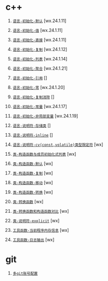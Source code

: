 # c++

1. [`语言-初始化-默认`](./cpp/语言-初始化-默认.md) [wx.24.1.11]
1. [`语言-初始化-值`](./cpp/语言-初始化-值.md) [wx.24.1.11]
1. [`语言-初始化-直接`](./cpp/语言-初始化-直接.md) [wx.24.1.11]
1. [`语言-初始化-复制`](./cpp/语言-初始化-复制.md) [wx.24.1.12]
1. [`语言-初始化-列表`](./cpp/语言-初始化-列表.md) [wx.24.1.14]
1. [`语言-初始化-聚合`](./cpp/语言-初始化-聚合.md) [wx.24.1.21]
1. [`语言-初始化-引用`](./cpp/语言-初始化-引用.md) []
1. [`语言-初始化-零`](./cpp/语言-初始化-零.md) [wx.24.1.20]
1. [`语言-初始化-复制消除`](./cpp/语言-初始化-复制消除.md) []
1. [`语言-初始化-常量`](./cpp/语言-初始化-常量.md) [wx.24.1.17]
1. [`语言-初始化-非局部变量`](./cpp/语言-初始化-非局部变量.md) [wx.24.1.19]

1. [`语言-说明符-存储类`](./cpp/语言-说明符-存储类.md) []
1. [`语言-说明符-inline`](./cpp/语言-说明符-inline.md) []
1. [`语言-说明符-cv(const,volatile)类型限定符`](<./cpp/语言-说明符-cv(const,volatile)类型限定符.md>) [wx]

1. [`类-构造函数与成员初始化式列表`](./cpp/类-构造函数与成员初始化式列表.md) [wx]
1. [`类-构造函数-默认`](./cpp/类-构造函数-默认.md) [wx]
1. [`类-构造函数-复制`](./cpp/类-构造函数-复制.md) [wx]
1. [`类-构造函数-移动`](./cpp/类-构造函数-移动.md) [wx]
1. [`类-构造函数-转换`](./cpp/类-构造函数-转换.md) [wx]
1. [`类-转换函数`](./cpp/类-转换函数.md) [wx]
1. [`类-转换函数和构造函数对比`](./cpp/类-转换函数和构造函数对比.md) [wx]

1. [`类-说明符-explicit`](./cpp/类-说明符-explicit.md) [wx]

1. [`工具函数-当前程序内存信息`](./cpp/工具函数-当前程序内存信息.md) [wx]
1. [`工具函数-日志输出`](./cpp/工具函数-日志输出.md) [wx]

# git

1. [`多git账号配置`](./git/多git账号配置.md)
